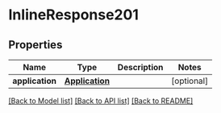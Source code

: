 # InlineResponse201

## Properties
Name | Type | Description | Notes
------------ | ------------- | ------------- | -------------
**application** | [**Application**](Application.md) |  | [optional] 

[[Back to Model list]](../README.md#documentation-for-models) [[Back to API list]](../README.md#documentation-for-api-endpoints) [[Back to README]](../README.md)


